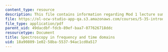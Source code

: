 ```yaml
---
content_type: resource
description: This file contains information regarding Mod 1 lecture summary 2.
file: https://ol-ocw-studio-app-qa.s3.amazonaws.com/courses/5-35-introduction-to-experimental-chemistry-fall-2012/18a908091e0258ba553794ac1cd0a517_MIT5_35F12_Module_1LS2.pdf
file_type: application/pdf
parent_uid: 49dacdbf-fdcb-89ef-baa7-077626718ddc
resourcetype: Document
title: Spectroscopy in frequency and time domains
uid: 18a90809-1e02-58ba-5537-94ac1cd0a517
---
```

